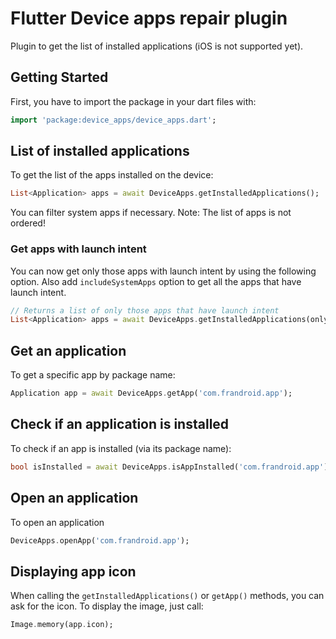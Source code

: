 # Flutter Device apps repair plugin 

Plugin to get the list of installed applications (iOS is not supported yet).

## Getting Started

First, you have to import the package in your dart files with:
```dart
import 'package:device_apps/device_apps.dart';
```

## List of installed applications

To get the list of the apps installed on the device:

```dart
List<Application> apps = await DeviceApps.getInstalledApplications();
```

You can filter system apps if necessary.
Note: The list of apps is not ordered!

### Get apps with launch intent
You can now get only those apps with launch intent by using the following option. Also add `includeSystemApps` option to get all the apps that have launch intent.

```dart
// Returns a list of only those apps that have launch intent
List<Application> apps = await DeviceApps.getInstalledApplications(onlyAppsWithLaunchIntent: true, includeSystemApps: true)
```


## Get an application

To get a specific app by package name:

```dart
Application app = await DeviceApps.getApp('com.frandroid.app');
```

## Check if an application is installed

To check if an app is installed (via its package name):

```dart
bool isInstalled = await DeviceApps.isAppInstalled('com.frandroid.app');
```

## Open an application

To open an application
```dart
DeviceApps.openApp('com.frandroid.app');
```

## Displaying app icon

When calling the `getInstalledApplications()` or `getApp()` methods, you can ask for the icon.
To display the image, just call:

```dart
Image.memory(app.icon);
```




